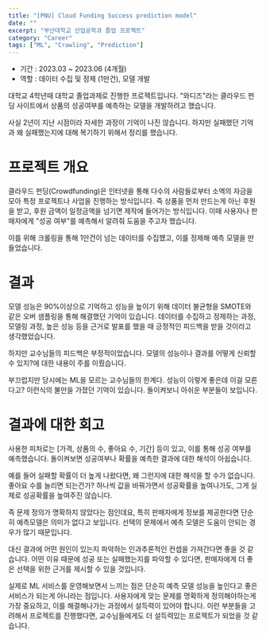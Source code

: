 ```yaml
---
title: "[PNU] Cloud Funding Success prediction model"
date: ""
excerpt: "부산대학교 산업공학과 졸업 프로젝트"
category: "Career"
tags: ["ML", "Crawling", "Prediction"]
---
```


- 기간 : 2023.03 ~ 2023.06 (4개월)
- 역할 : 데이터 수집 및 정제 (1만건), 모델 개발

대학교 4학년때 대학교 졸업과제로 진행한 프로젝트입니다.
"와디즈"라는 클라우드 펀딩 사이트에서 상품의 성공여부를 예측하는 모델을 개발하려고 했습니다.

사실 2년이 지난 시점이라 자세한 과정이 기억이 나진 않습니다.
하지만 실패했던 기억과 왜 실패했는지에 대해 복기하기 위해서 정리를 했습니다.

# 프로젝트 개요

클라우드 펀딩(Crowdfunding)은 인터넷을 통해 다수의 사람들로부터 소액의 자금을 모아 특정 프로젝트나 사업을 진행하는 방식입니다. 
즉 상품을 먼저 만드는게 아닌 후원을 받고, 후원 금액이 일정금액을 넘기면 제작에 들어가는 방식입니다.
이때 사용자나 판매자에게 "성공 여부"를 예측해서 알려줘 도움을 주고자 했습니다.

이를 위해 크롤링을 통해 1만건이 넘는 데이터를 수집헀고, 이를 정제해 예측 모델을 만들었습니다.

# 결과 

모델 성능은 90%이상으로 기억하고 성능을 높이기 위해 데이터 불균형을 SMOTE와 같은 오버 샘플링을 통해 해결했던 기억이 있습니다.
데이터를 수집하고 정제하는 과정, 모델링 과정, 높은 성능 등을 근거로 발표를 했을 때 긍정적인 피드백을 받을 것이라고 생각했었습니다.

하지만 교수님들의 피드백은 부정적이었습니다.
모델의 성능이나 결과를 어떻게 신뢰할 수 있지?에 대한 내용이 주를 이뤘습니다.

부끄럽지만 당시에는 ML을 모르는 교수님들의 한계다. 성능이 이렇게 좋은데 이걸 모른다고? 이런식의 불만을 가졌던 기억이 있습니다.
돌이켜보니 아쉬운 부분들이 보입니다.

# 결과에 대한 회고

사용한 피처로는 [가격, 상품의 수, 좋아요 수, 기간] 등이 있고, 이를 통해 성공 여부를 예측했습니다.
돌이켜보면 성공여부나 확률을 예측한 결과에 대한 해석이 아쉽습니다.

예를 들어 실패할 확률이 더 높게 나왔다면, 왜 그런지에 대한 해석을 할 수가 없습니다.
좋아요 수를 늘리면 되는건가? 하나씩 값을 바꿔가면서 성공확률을 높여나가도, 그게 실제로 성공확률을 높여주진 않습니다.

즉 문제 정의가 명확하지 않았다는 점인데요, 특히 판매자에게 정보를 제공한다면 단순히 예측모델은 의미가 없다고 보입니다.
선택의 문제에서 예측 모델은 도움이 안되는 경우가 많기 때문입니다.

대신 결과에 어떤 원인이 있는지 파악하는 인과추론적인 컨셉을 가져간다면 좋을 것 같습니다.
어떤 이유 때문에 성공 또는 실패했는지를 파악할 수 있다면, 판매자에게 더 좋은 선택을 위한 근거를 제시할 수 있을 것입니다.

실제로 ML 서비스를 운영해보면서 느끼는 점은 단순히 예측 모델 성능을 높인다고 좋은 서비스가 되는게 아니라는 점입니다.
사용자에게 맞는 문제를 명확하게 정의해야하는게 가장 중요하고, 이를 해결해나가는 과정에서 설득력이 있어야 합니다.
이런 부분들을 고려해서 프로젝트를 진행했다면, 교수님들에게도 더 설득력있는 프로젝트가 되었을 것 같습니다.

